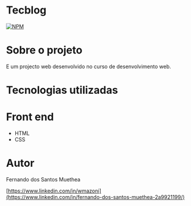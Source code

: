 # Tecblog
[![NPM](https://img.shields.io/npm/l/react)](https://github.com/Muethea/Tecblog/new/main)
 

# Sobre o projeto
E um projecto web desenvolvido no curso de desenvolvimento web.

# Tecnologias utilizadas

# Front end
- HTML
-  CSS 

# Autor

Fernando dos Santos Muethea

[https://www.linkedin.com/in/wmazoni](https://www.linkedin.com/in/fernando-dos-santos-muethea-2a9921199/)

 
